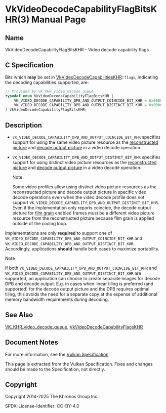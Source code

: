# VkVideoDecodeCapabilityFlagBitsKHR(3) Manual Page

## Name

VkVideoDecodeCapabilityFlagBitsKHR - Video decode capability flags



## [](#_c_specification)C Specification

Bits which **may** be set in [VkVideoDecodeCapabilitiesKHR](https://registry.khronos.org/vulkan/specs/latest/man/html/VkVideoDecodeCapabilitiesKHR.html)::`flags`, indicating the decoding capabilities supported, are:

```c++
// Provided by VK_KHR_video_decode_queue
typedef enum VkVideoDecodeCapabilityFlagBitsKHR {
    VK_VIDEO_DECODE_CAPABILITY_DPB_AND_OUTPUT_COINCIDE_BIT_KHR = 0x00000001,
    VK_VIDEO_DECODE_CAPABILITY_DPB_AND_OUTPUT_DISTINCT_BIT_KHR = 0x00000002,
} VkVideoDecodeCapabilityFlagBitsKHR;
```

## [](#_description)Description

- `VK_VIDEO_DECODE_CAPABILITY_DPB_AND_OUTPUT_COINCIDE_BIT_KHR` specifies support for using the same video picture resource as the [reconstructed picture](https://registry.khronos.org/vulkan/specs/latest/html/vkspec.html#reconstructed-picture) and [decode output picture](https://registry.khronos.org/vulkan/specs/latest/html/vkspec.html#decode-output-picture) in a video decode operation.
- `VK_VIDEO_DECODE_CAPABILITY_DPB_AND_OUTPUT_DISTINCT_BIT_KHR` specifies support for using distinct video picture resources as the [reconstructed picture](https://registry.khronos.org/vulkan/specs/latest/html/vkspec.html#reconstructed-picture) and [decode output picture](https://registry.khronos.org/vulkan/specs/latest/html/vkspec.html#decode-output-picture) in a video decode operation.
  
  Note
  
  Some video profiles allow using distinct video picture resources as the reconstructed picture and decode output picture in specific video decode operations even when the video decode profile does not support `VK_VIDEO_DECODE_CAPABILITY_DPB_AND_OUTPUT_DISTINCT_BIT_KHR`. Even if the implementation only reports coincide, the decode output picture for [film grain](https://registry.khronos.org/vulkan/specs/latest/html/vkspec.html#decode-av1-film-grain) enabled frames must be a different video picture resource from the reconstructed picture because film grain is applied outside of the coding loop.

Implementations are only **required** to support one of `VK_VIDEO_DECODE_CAPABILITY_DPB_AND_OUTPUT_COINCIDE_BIT_KHR` and `VK_VIDEO_DECODE_CAPABILITY_DPB_AND_OUTPUT_DISTINCT_BIT_KHR`. Accordingly, applications **should** handle both cases to maximize portability.

Note

If both `VK_VIDEO_DECODE_CAPABILITY_DPB_AND_OUTPUT_COINCIDE_BIT_KHR` and `VK_VIDEO_DECODE_CAPABILITY_DPB_AND_OUTPUT_DISTINCT_BIT_KHR` are supported, an application can choose to create separate images for decode DPB and decode output. E.g. in cases when linear tiling is preferred (and supported) for the decode output picture and the DPB requires optimal tiling, this avoids the need for a separate copy at the expense of additional memory bandwidth requirements during decoding.

## [](#_see_also)See Also

[VK\_KHR\_video\_decode\_queue](https://registry.khronos.org/vulkan/specs/latest/man/html/VK_KHR_video_decode_queue.html), [VkVideoDecodeCapabilityFlagsKHR](https://registry.khronos.org/vulkan/specs/latest/man/html/VkVideoDecodeCapabilityFlagsKHR.html)

## [](#_document_notes)Document Notes

For more information, see the [Vulkan Specification](https://registry.khronos.org/vulkan/specs/latest/html/vkspec.html#VkVideoDecodeCapabilityFlagBitsKHR)

This page is extracted from the Vulkan Specification. Fixes and changes should be made to the Specification, not directly.

## [](#_copyright)Copyright

Copyright 2014-2025 The Khronos Group Inc.

SPDX-License-Identifier: CC-BY-4.0